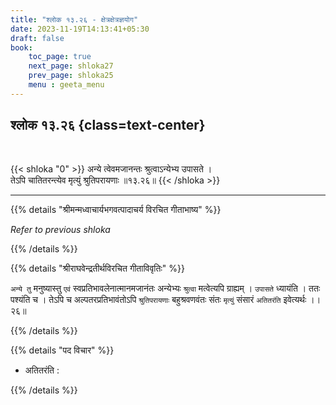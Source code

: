 ```yaml
---
title: "श्लोक १३.२६ - क्षेत्रक्षेत्रज्ञयोग"
date: 2023-11-19T14:13:41+05:30
draft: false
book:
    toc_page: true
    next_page: shloka27
    prev_page: shloka25
    menu : geeta_menu
---
```




## श्लोक १३.२६ {class=text-center}

<br/>

{{< shloka  "0"  >}}
अन्ये त्वेवमजानन्तः श्रुत्वाऽन्येभ्य उपासते ।  
तेऽपि चातितरन्त्येव मृत्युं श्रुतिपरायणाः ॥१३.२६॥
{{< /shloka >}}

---


{{% details "श्रीमन्मध्वाचार्यभगवत्पादाचर्य विरचित  गीताभाष्य" %}}

*Refer to previous shloka*

{{% /details %}}



{{% details "श्रीराघवेन्द्रतीर्थविरचित गीताविवृतिः" %}}

`अन्ये तु` मनुष्यास्तु `एवं` स्वप्रतिभावलेनात्मानमजानंतः 
अन्येभ्यः `श्रुत्वा` मत्वेत्यपि ग्राह्यम्‌ । `उपासते` 
ध्यायंति । ततः पश्यंति च । तेऽपि च 
अल्पतरप्रतिभावंतोऽपि `श्रुतिपरायणाः` बहुश्रवणवंतः संतः 
`मृत्युं` संसारं `अतितरंति` इवेत्यर्थः ।। २६॥

{{% /details %}}



{{% details "पद विचार" %}}

- अतितरंति : 

{{% /details %}}
